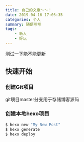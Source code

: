 ```yaml
---
title: 自己的文章～～！
date: 2019-04-16 17:05:35
categories: 个人
summary: 随便写写
tags:
    - 新人
    - 好玩
---
```

测试一下能不能更新

## 快速开始

###  创建Git项目

git项目master分支用于存储博客源码

### 创建本地hexo项目

``` bash
$ hexo new "My New Post"
$ hexo generate
$ hexo deploy
```